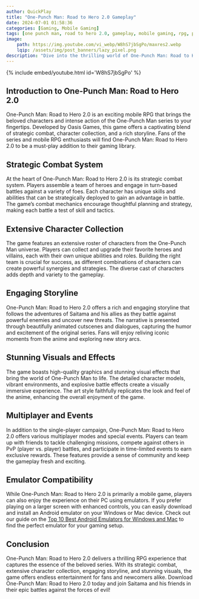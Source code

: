 ```yaml
---
author: QuickPlay
title: "One-Punch Man: Road to Hero 2.0 Gameplay"
date: 2024-07-01 01:58:36
categories: [Gaming, Mobile Gaming]
tags: [one punch man, road to hero 2.0, gameplay, mobile gaming, rpg, professional gamers]
image: 
    path: https://img.youtube.com/vi_webp/W8hS7jbSgPo/maxres2.webp
    lqip: /assets/img/post_banners/lazy_pixel.png
description: "Dive into the thrilling world of One-Punch Man: Road to Hero 2.0 with its unique gameplay and engaging features."
---
```


{% include embed/youtube.html id='W8hS7jbSgPo' %}

## Introduction to One-Punch Man: Road to Hero 2.0

One-Punch Man: Road to Hero 2.0 is an exciting mobile RPG that brings the beloved characters and intense action of the One-Punch Man series to your fingertips. Developed by Oasis Games, this game offers a captivating blend of strategic combat, character collection, and a rich storyline. Fans of the series and mobile RPG enthusiasts will find One-Punch Man: Road to Hero 2.0 to be a must-play addition to their gaming library.

## Strategic Combat System

At the heart of One-Punch Man: Road to Hero 2.0 is its strategic combat system. Players assemble a team of heroes and engage in turn-based battles against a variety of foes. Each character has unique skills and abilities that can be strategically deployed to gain an advantage in battle. The game’s combat mechanics encourage thoughtful planning and strategy, making each battle a test of skill and tactics.

## Extensive Character Collection

The game features an extensive roster of characters from the One-Punch Man universe. Players can collect and upgrade their favorite heroes and villains, each with their own unique abilities and roles. Building the right team is crucial for success, as different combinations of characters can create powerful synergies and strategies. The diverse cast of characters adds depth and variety to the gameplay.

## Engaging Storyline

One-Punch Man: Road to Hero 2.0 offers a rich and engaging storyline that follows the adventures of Saitama and his allies as they battle against powerful enemies and uncover new threats. The narrative is presented through beautifully animated cutscenes and dialogues, capturing the humor and excitement of the original series. Fans will enjoy reliving iconic moments from the anime and exploring new story arcs.

## Stunning Visuals and Effects

The game boasts high-quality graphics and stunning visual effects that bring the world of One-Punch Man to life. The detailed character models, vibrant environments, and explosive battle effects create a visually immersive experience. The art style faithfully replicates the look and feel of the anime, enhancing the overall enjoyment of the game.

## Multiplayer and Events

In addition to the single-player campaign, One-Punch Man: Road to Hero 2.0 offers various multiplayer modes and special events. Players can team up with friends to tackle challenging missions, compete against others in PvP (player vs. player) battles, and participate in time-limited events to earn exclusive rewards. These features provide a sense of community and keep the gameplay fresh and exciting.

## Emulator Compatibility

While One-Punch Man: Road to Hero 2.0 is primarily a mobile game, players can also enjoy the experience on their PC using emulators. If you prefer playing on a larger screen with enhanced controls, you can easily download and install an Android emulator on your Windows or Mac device. Check out our guide on the [Top 10 Best Android Emulators for Windows and Mac](https://quickplaymobile.github.io/posts/Top-10-Best-Android-Emulators-for-Windows-and-Mac/) to find the perfect emulator for your gaming setup.

## Conclusion

One-Punch Man: Road to Hero 2.0 delivers a thrilling RPG experience that captures the essence of the beloved series. With its strategic combat, extensive character collection, engaging storyline, and stunning visuals, the game offers endless entertainment for fans and newcomers alike. Download One-Punch Man: Road to Hero 2.0 today and join Saitama and his friends in their epic battles against the forces of evil!
